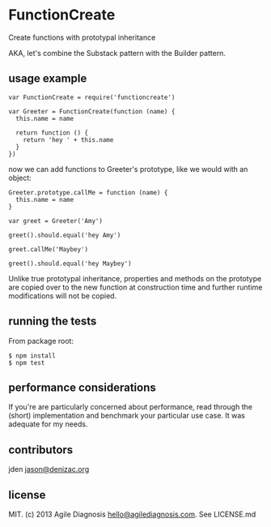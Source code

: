 # FunctionCreate
Create functions with prototypal inheritance

AKA, let's combine the Substack pattern with the Builder pattern.

## usage example

    var FunctionCreate = require('functioncreate')

    var Greeter = FunctionCreate(function (name) {
      this.name = name

      return function () {
        return 'hey ' + this.name
      }
    })

now we can add functions to Greeter's prototype, like we would with an object:

    Greeter.prototype.callMe = function (name) {
      this.name = name
    }

    var greet = Greeter('Amy')

    greet().should.equal('hey Amy')

    greet.callMe('Maybey')

    greet().should.equal('hey Maybey')

Unlike true prototypal inheritance, properties and methods on the prototype are copied over to the new function at construction time and further runtime modifications will not be copied.

## running the tests

From package root:

    $ npm install
    $ npm test

## performance considerations

If you're are particularly concerned about performance, read through the (short) implementation and benchmark your particular use case. It was adequate for my needs.

## contributors

jden <jason@denizac.org>

## license

MIT. (c) 2013 Agile Diagnosis <hello@agilediagnosis.com>. See LICENSE.md